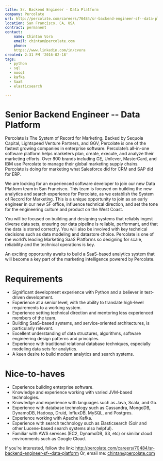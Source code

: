 ```yaml
---
title: Sr. Backend Engineer - Data Platform
company: Percolate
url: http://percolate.com/careers/70484/sr-backend-engineer-sf--data-platform
location: San Francisco, CA, USA
contract: permanent
contact:
    name: Chintan Vora
    email: chintan@percolate.com
    phone: 
    https://www.linkedin.com/in/cvora
created: 2:31 PM '2016-02-18'
tags:
  - python
  - sql
  - nosql
  - kafka 
  - SaaS
  - elasticsearch

---
```

# Senior Backend Engineer -- Data Platform
Percolate is The System of Record for Marketing. Backed by Sequoia Capital, Lightspeed Venture Partners, and GGV, Percolate is one of the fastest growing companies in enterprise software. Percolate’s all-in-one software platform helps marketers plan, create, execute, and analyze their marketing efforts. Over 800 brands including GE, Unilever, MasterCard, and IBM use Percolate to manage their global marketing supply chains. Percolate is doing for marketing what Salesforce did for CRM and SAP did for ERP.

We are looking for an experienced software developer to join our new Data Platform team in San Francisco. This team is focused on building the new analytics and search experience for Percolate, as we establish the System of Record for Marketing. This is a unique opportunity to join as an early engineer in our new SF office, influence technical direction, and set the tone for the engineering culture and product on the West Coast.

You will be focused on building and designing systems that reliably ingest diverse data sets, ensuring our data pipeline is reliable, performant, and that the data is stored correctly. You will also be involved with key technical decisions such as data modeling and datastore choice. Percolate is one of the world’s leading Marketing SaaS Platforms so designing for scale, reliability and the technical operations is key.

An exciting opportunity awaits to build a SaaS-based analytics system that will become a key part of the marketing intelligence powered by Percolate.

# Requirements

* Significant development experience with Python and a believer in test-driven development.
* Experience at a senior level, with the ability to translate high-level requirements to a working system.
* Experience setting technical direction and mentoring less experienced members of the team.
* Building SaaS-based systems, and service-oriented architectures, is particularly relevant.
* Excellent understanding of data structures, algorithms, software engineering design patterns and principles.
* Experience with traditional relational database techniques, especially modeling data sets for analytics.
* A keen desire to build modern analytics and search systems.

# Nice-to-haves

* Experience building enterprise software.
* Knowledge and experience working with varied JVM-based technologies.
* Knowledge and experience with languages such as Java, Scala, and Go.
* Experience with database technology such as Cassandra, MongoDB, DynamoDB, Hadoop, Druid, InfluxDB, MySQL, and Postgres. 
* Experience working with Apache Kafka.
* Experience with search technology such as Elasticsearch (Solr and other Lucene-based search systems also helpful).
* Familiar with AWS services (EC2, DynamoDB, S3, etc) or similar cloud environments such as Google Cloud.

If you're interested, follow the link: http://percolate.com/careers/70484/sr-backend-engineer-sf--data-platform 
Or, email me: chintan@percolate.com

